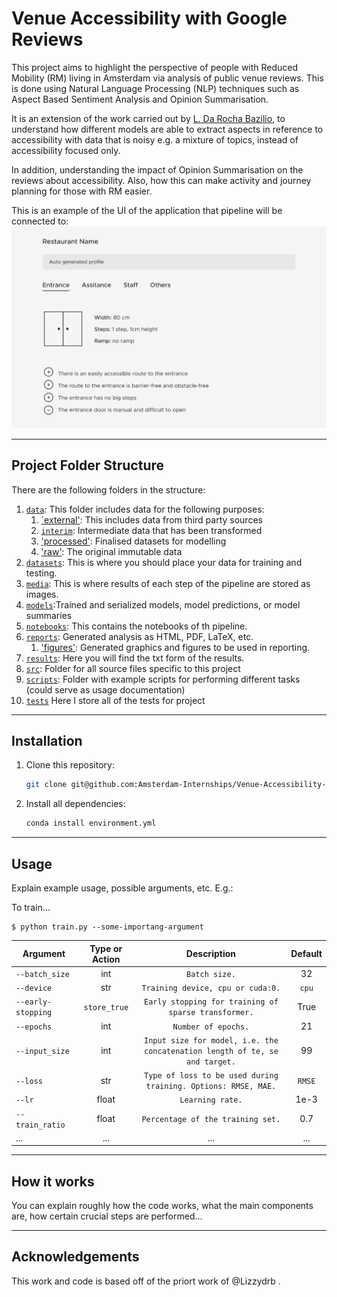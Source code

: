 # Venue Accessibility with Google Reviews 

This project aims to highlight the perspective of people with Reduced Mobility (RM) living in Amsterdam via analysis of public venue reviews. This is done using Natural Language Processing (NLP) techniques such as Aspect Based Sentiment Analysis and Opinion Summarisation. 

It is an extension of the work carried out by [L. Da Rocha Bazilio](https://github.com/Amsterdam-Internships/Venue-Accessibility-NLP), to understand how different models are able to extract aspects in reference to accessibility with data that is noisy e.g. a mixture of topics, instead of accessibility focused only.

In addition, understanding the impact of Opinion Summarisation on the reviews about accessibility. Also, how this can make activity and journey planning for those with RM easier. 


This is an example of the UI of the application that pipeline will be connected to:
![](media/examples/venue-accessibility-example-profile-cropped.png)


---


## Project Folder Structure

There are the following folders in the structure:

1) [`data`](./data): This folder includes data for the following purposes:
    1) [`external'](./data/external/): This includes data from third party sources
    1) [`interim`](./data/interim/): Intermediate data that has been transformed
    1) ['processed'](./data/processed/): Finalised datasets for modelling
    1) ['raw'](./data/raw/): The original immutable data
1) [`datasets`](./datasets): This is where you should place your data for training and testing.
1) [`media`](./media): This is where results of each step of the pipeline are stored as images.
1) [`models`](./models/):Trained and serialized models, model predictions, or model summaries
1) [`notebooks`](./notebooks): This contains the notebooks of th pipeline.
1) [`reports`](./reports/): Generated analysis as HTML, PDF, LaTeX, etc.
    1) ['figures'](./reports/figures/): Generated graphics and figures to be used in reporting.
1) [`results`](./results): Here you will find the txt form of the results.
1) [`src`](./src): Folder for all source files specific to this project
1) [`scripts`](./scripts): Folder with example scripts for performing different tasks (could serve as usage documentation)
1) [`tests`](./tests) Here I store all of the tests for project
---


## Installation


1) Clone this repository:
    ```bash
    git clone git@github.com:Amsterdam-Internships/Venue-Accessibility-Google-Reviews.git
    ```

2) Install all dependencies:
    ```bash
    conda install environment.yml
    ```
---


## Usage

Explain example usage, possible arguments, etc. E.g.:

To train... 


```
$ python train.py --some-importang-argument
```


|Argument | Type or Action | Description | Default |
|---|:---:|:---:|:---:|
|`--batch_size`| int| `Batch size.`|  32|
|`--device`| str| `Training device, cpu or cuda:0.`| `cpu`|
|`--early-stopping`|  `store_true`| `Early stopping for training of sparse transformer.`| True|
|`--epochs`| int| `Number of epochs.`| 21|
|`--input_size`|  int| `Input size for model, i.e. the concatenation length of te, se and target.`| 99|
|`--loss`|  str|  `Type of loss to be used during training. Options: RMSE, MAE.`|`RMSE`|
|`--lr`|  float| `Learning rate.`| 1e-3|
|`--train_ratio`|  float| `Percentage of the training set.`| 0.7|
|...|...|...|...|


---


## How it works

You can explain roughly how the code works, what the main components are, how certain crucial steps are performed...

---
## Acknowledgements


This work and code is based off of the priort work of @Lizzydrb .
